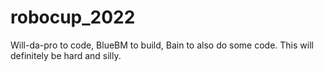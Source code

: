 # robocup_2022

Will-da-pro to code, BlueBM to build, Bain to also do some code. This will definitely be hard and silly.
